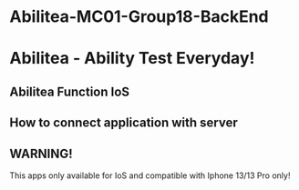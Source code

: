 # Abilitea-MC01-Group18-BackEnd

# Abilitea - Ability Test Everyday!


## Abilitea Function IoS


## How to connect application with server

## WARNING!
This apps only available for IoS and compatible with Iphone 13/13 Pro only!
